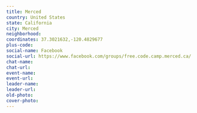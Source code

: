 ```yaml
---
title: Merced
country: United States
state: California
city: Merced
neighborhood: 
coordinates: 37.3021632,-120.4829677
plus-code:
social-name: Facebook
social-url: https://www.facebook.com/groups/free.code.camp.merced.ca/
chat-name:
chat-url:
event-name:
event-url:
leader-name:
leader-url:
old-photo: 
cover-photo:
---
```

